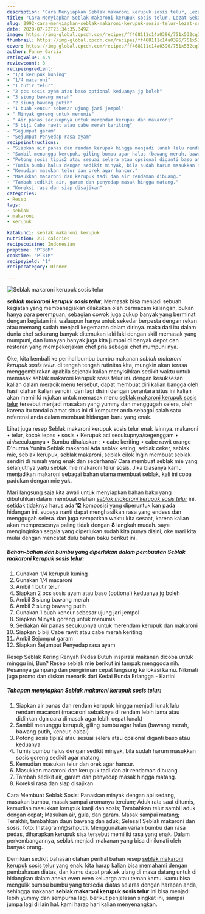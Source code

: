 ```yaml
---
description: "Cara Menyiapkan Seblak makaroni kerupuk sosis telur, Lezat Sekali"
title: "Cara Menyiapkan Seblak makaroni kerupuk sosis telur, Lezat Sekali"
slug: 2992-cara-menyiapkan-seblak-makaroni-kerupuk-sosis-telur-lezat-sekali
date: 2020-07-22T23:34:35.349Z
image: https://img-global.cpcdn.com/recipes/ff468111c14a0396/751x532cq70/seblak-makaroni-kerupuk-sosis-telur-foto-resep-utama.jpg
thumbnail: https://img-global.cpcdn.com/recipes/ff468111c14a0396/751x532cq70/seblak-makaroni-kerupuk-sosis-telur-foto-resep-utama.jpg
cover: https://img-global.cpcdn.com/recipes/ff468111c14a0396/751x532cq70/seblak-makaroni-kerupuk-sosis-telur-foto-resep-utama.jpg
author: Fanny Garcia
ratingvalue: 4.9
reviewcount: 8
recipeingredient:
- "1/4 kerupuk kuning"
- "1/4 macaroni"
- "1 butir telur"
- "2 pcs sosis ayam atau baso optional keduanya jg boleh"
- "3 siung bawang merah"
- "2 siung bawang putih"
- "1 buah kencur sebesar ujung jari jempol"
- " Minyak goreng untuk menumis"
- " Air panas secukupnya untuk merendam kerupuk dan makaroni"
- "5 biji Cabe rawit atau cabe merah keriting"
- "Sejumput garam"
- "Sejumput Penyedap rasa ayam"
recipeinstructions:
- "Siapkan air panas dan rendam kerupuk hingga menjadi lunak lalu rendam macaroni (macaroni sebaiknya di rendam lebih lama atau didihkan dgn cara dimasak agar lebih cepat lunak)"
- "Sambil menunggu kerupuk, giling bumbu agar halus (bawang merah, bawang putih, kencur, cabai)"
- "Potong sosis tipis2 atau sesuai selera atau opsional diganti baso atau keduanya"
- "Tumis bumbu halus dengan sedikit minyak, bila sudah harum masukkan sosis goreng sedikit agar matang."
- "Kemudian masukan telur dan orek agar hancur."
- "Masukkan macaroni dan kerupuk tadi dan air rendaman dibuang."
- "Tambah sedikit air, garam dan penyedap masak hingga matang."
- "Koreksi rasa dan siap disajikan"
categories:
- Resep
tags:
- seblak
- makaroni
- kerupuk

katakunci: seblak makaroni kerupuk 
nutrition: 211 calories
recipecuisine: Indonesian
preptime: "PT36M"
cooktime: "PT31M"
recipeyield: "1"
recipecategory: Dinner

---
```



![Seblak makaroni kerupuk sosis telur](https://img-global.cpcdn.com/recipes/ff468111c14a0396/751x532cq70/seblak-makaroni-kerupuk-sosis-telur-foto-resep-utama.jpg)

<b><i>seblak makaroni kerupuk sosis telur</i></b>, Memasak bisa menjadi sebuah kegiatan yang membahagiakan dilakukan oleh bermacam kalangan. bukan hanya para perempuan, sebagian cowok juga cukup banyak yang berminat dengan kegiatan ini. walaupun hanya untuk sekedar berpesta dengan rekan atau memang sudah menjadi kegemaran dalam dirinya. maka dari itu dalam dunia chef sekarang banyak ditemukan laki laki dengan skill memasak yang mumpuni, dan lumayan banyak juga kita jumpai di banyak depot dan restoran yang mempekerjakan chef pria sebagai chef mumpuni nya.

Oke, kita kembali ke perihal bumbu bumbu makanan <i>seblak makaroni kerupuk sosis telur</i>. di tengah tengah rutinitas kita, mungkin akan terasa menggembirakan apabila sejenak kalian menyisihkan sedikit waktu untuk memasak seblak makaroni kerupuk sosis telur ini. dengan kesuksesan kalian dalam meracik menu tersebut, dapat membuat diri kalian bangga oleh hasil olahan kalian sendiri. dan lagi disini dengan perantara situs ini kalian akan memiliki rujukan untuk memasak menu <u>seblak makaroni kerupuk sosis telur</u> tersebut menjadi masakan yang yummy dan menggugah selera, oleh karena itu tandai alamat situs ini di komputer anda sebagai salah satu referensi anda dalam membuat hidangan baru yang enak.

Lihat juga resep Seblak makaroni kerupuk sosis telur enak lainnya. makaroni • telur, kocok lepas • sosis • Kerupuk aci secukupnya/segenggam • air/secukupnya • Bumbu dihaluskan : • cabe keriting • cabe rawit orange D&#39;nurma Yunita Seblak makaroni Ada seblak kering, seblak ceker, seblak mie, seblak kerupuk, seblak makaroni, seblak cilok Ingin membuat seblak sendiri di rumah yang enak dan sederhana? Cara membuat seblak mie yang selanjutnya yaitu seblak mie makaroni telur sosis. Jika biasanya kamu menjadikan makaroni sebagai bahan utama membuat seblak, kali ini coba padukan dengan mie yuk.


Mari langsung saja kita awali untuk menyiapkan bahan baku yang dibutuhkan dalam membuat olahan <u><i>seblak makaroni kerupuk sosis telur</i></u> ini. setidak tidaknya harus ada <b>12</b> komposisi yang diperuntuk kan pada hidangan ini. supaya nanti dapat menghasilkan rasa yang endess dan menggugah selera. dan juga sempatkan waktu kita sesaat, karena kalian akan memprosesnya paling tidak dengan <b>8</b> langkah mudah. saya menginginkan segala yang diperlukan sudah kita punya disini, oke mari kita mulai dengan mencatat dulu bahan baku berikut ini.

<!--inarticleads1-->

##### Bahan-bahan dan bumbu yang diperlukan dalam pembuatan Seblak makaroni kerupuk sosis telur:

1. Gunakan 1/4 kerupuk kuning
1. Gunakan 1/4 macaroni
1. Ambil 1 butir telur
1. Siapkan 2 pcs sosis ayam atau baso (optional) keduanya jg boleh
1. Ambil 3 siung bawang merah
1. Ambil 2 siung bawang putih
1. Gunakan 1 buah kencur sebesar ujung jari jempol
1. Siapkan  Minyak goreng untuk menumis
1. Sediakan  Air panas secukupnya untuk merendam kerupuk dan makaroni
1. Siapkan 5 biji Cabe rawit atau cabe merah keriting
1. Ambil Sejumput garam
1. Siapkan Sejumput Penyedap rasa ayam


Resep Seblak Kering Renyah Pedas Butuh inspirasi makanan dicoba untuk minggu ini, Bun? Resep seblak mie berikut ini tampak menggoda nih. Pesannya gampang dan pengiriman cepat langsung ke lokasi kamu. Nikmati juga promo dan diskon menarik dari Kedai Bunda Erlangga - Kartini. 

<!--inarticleads2-->

##### Tahapan menyiapkan Seblak makaroni kerupuk sosis telur:

1. Siapkan air panas dan rendam kerupuk hingga menjadi lunak lalu rendam macaroni (macaroni sebaiknya di rendam lebih lama atau didihkan dgn cara dimasak agar lebih cepat lunak)
1. Sambil menunggu kerupuk, giling bumbu agar halus (bawang merah, bawang putih, kencur, cabai)
1. Potong sosis tipis2 atau sesuai selera atau opsional diganti baso atau keduanya
1. Tumis bumbu halus dengan sedikit minyak, bila sudah harum masukkan sosis goreng sedikit agar matang.
1. Kemudian masukan telur dan orek agar hancur.
1. Masukkan macaroni dan kerupuk tadi dan air rendaman dibuang.
1. Tambah sedikit air, garam dan penyedap masak hingga matang.
1. Koreksi rasa dan siap disajikan


Cara Membuat Seblak Sosis: Panaskan minyak dengan api sedang, masukan bumbu, masak sampai aromanya tercium; Aduk rata saat ditumis, kemudian masukkan kerupuk kanji dan sosis; Tambahkan telur sambil aduk dengan cepat; Masukan air, gula, dan garam. Masak sampai matang; Terakhir, tambahkan daun bawang dan aduk; Selesai! Seblak makaroni dan sosis. foto: Instagram/@srhputri. Menggunakan varian bumbu dan rasa pedas, diharapkan kerupuk sisa tersebut memiliki rasa yang enak. Dalam perkembangannya, seblak menjadi makanan yang bisa dinikmati oleh banyak orang. 

Demikian sedikit bahasan olahan perihal bahan resep <u>seblak makaroni kerupuk sosis telur</u> yang enak. kita harap kalian bisa memahami dengan pembahasan diatas, dan kamu dapat praktek ulang di masa datang untuk di hidangkan dalam aneka even even keluarga atau teman kamu. kamu bisa mengulik bumbu bumbu yang tersedia diatas selaras dengan harapan anda, sehingga makanan <b>seblak makaroni kerupuk sosis telur</b> ini bisa menjadi lebih yummy dan sempurna lagi. berikut penjelasan singkat ini, sampai jumpa lagi di lain hal. kami harap hari kalian menyenangkan.
